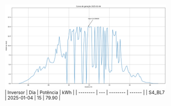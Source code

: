 ![My Image](04_01_2025-S4_BL7.png)
| Inversor | Dia | Potência | kWh    |
| -------- | --- | -------- | ------ |
| S4_BL7       | 2025-01-04  | 15       | 79.90 |